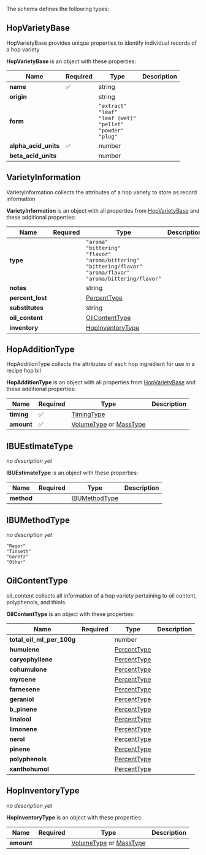 The schema defines the following types:

## HopVarietyBase 

HopVarietyBase provides unique properties to identify individual records of a hop variety

**HopVarietyBase** is an object with these properties:

|Name|Required|Type|Description|
|--|--|--|--|
| **name** | ✅ | string|  |
| **origin** |  | string|  |
| **form** |  | `"extract"`<br/>`"leaf"`<br/>`"leaf (wet)"`<br/>`"pellet"`<br/>`"powder"`<br/>`"plug"`|  |
| **alpha_acid_units** | ✅ | number|  |
| **beta_acid_units** |  | number|  |

## VarietyInformation 

VarietyInformation collects the attributes of a hop variety to store as record information

**VarietyInformation** is an object with all properties from [HopVarietyBase](#hopvarietybase) and these additional properties:

|Name|Required|Type|Description|
|--|--|--|--|
| **type** |  | `"aroma"`<br/>`"bittering"`<br/>`"flavor"`<br/>`"aroma/bittering"`<br/>`"bittering/flavor"`<br/>`"aroma/flavor"`<br/>`"aroma/bittering/flavor"`|  |
| **notes** |  | string|  |
| **percent_lost** |  | [PercentType](measureable_units.json.md#percenttype)|  |
| **substitutes** |  | string|  |
| **oil_content** |  | [OilContentType](#oilcontenttype)|  |
| **inventory** |  | [HopInventoryType](#hopinventorytype)|  |

## HopAdditionType 

HopAdditionType collects the attributes of each hop ingredient for use in a recipe hop bil

**HopAdditionType** is an object with all properties from [HopVarietyBase](#hopvarietybase) and these additional properties:

|Name|Required|Type|Description|
|--|--|--|--|
| **timing** | ✅ | [TimingType](timing.json.md#timingtype)|  |
| **amount** | ✅ |  [VolumeType](measureable_units.json.md#volumetype) or  [MassType](measureable_units.json.md#masstype)|  |

## IBUEstimateType 

*no description yet*

**IBUEstimateType** is an object with these properties:

|Name|Required|Type|Description|
|--|--|--|--|
| **method** |  | [IBUMethodType](#ibumethodtype)|  |

## IBUMethodType 

*no description yet*

`"Rager"`<br/>`"Tinseth"`<br/>`"Garetz"`<br/>`"Other"`
## OilContentType 

oil_content collects all information of a hop variety pertaining to oil content, polyphenols, and thiols.

**OilContentType** is an object with these properties:

|Name|Required|Type|Description|
|--|--|--|--|
| **total_oil_ml_per_100g** |  | number|  |
| **humulene** |  | [PercentType](measureable_units.json.md#percenttype)|  |
| **caryophyllene** |  | [PercentType](measureable_units.json.md#percenttype)|  |
| **cohumulone** |  | [PercentType](measureable_units.json.md#percenttype)|  |
| **myrcene** |  | [PercentType](measureable_units.json.md#percenttype)|  |
| **farnesene** |  | [PercentType](measureable_units.json.md#percenttype)|  |
| **geraniol** |  | [PercentType](measureable_units.json.md#percenttype)|  |
| **b_pinene** |  | [PercentType](measureable_units.json.md#percenttype)|  |
| **linalool** |  | [PercentType](measureable_units.json.md#percenttype)|  |
| **limonene** |  | [PercentType](measureable_units.json.md#percenttype)|  |
| **nerol** |  | [PercentType](measureable_units.json.md#percenttype)|  |
| **pinene** |  | [PercentType](measureable_units.json.md#percenttype)|  |
| **polyphenols** |  | [PercentType](measureable_units.json.md#percenttype)|  |
| **xanthohumol** |  | [PercentType](measureable_units.json.md#percenttype)|  |

## HopInventoryType 

*no description yet*

**HopInventoryType** is an object with these properties:

|Name|Required|Type|Description|
|--|--|--|--|
| **amount** |  |  [VolumeType](measureable_units.json.md#volumetype) or  [MassType](measureable_units.json.md#masstype)|  |

